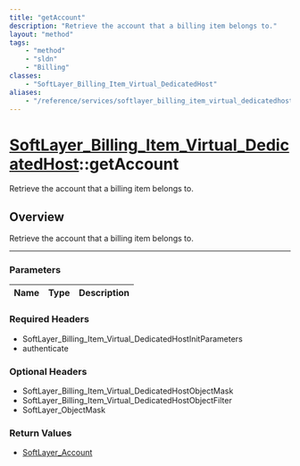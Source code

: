 ```yaml
---
title: "getAccount"
description: "Retrieve the account that a billing item belongs to."
layout: "method"
tags:
    - "method"
    - "sldn"
    - "Billing"
classes:
    - "SoftLayer_Billing_Item_Virtual_DedicatedHost"
aliases:
    - "/reference/services/softlayer_billing_item_virtual_dedicatedhost/getAccount"
---
```

# [SoftLayer_Billing_Item_Virtual_DedicatedHost](/reference/services/SoftLayer_Billing_Item_Virtual_DedicatedHost)::getAccount

Retrieve the account that a billing item belongs to.


## Overview 
Retrieve the account that a billing item belongs to.

-----

### Parameters 
|Name | Type | Description |
| --- | --- | --- |


### Required Headers
* SoftLayer_Billing_Item_Virtual_DedicatedHostInitParameters
* authenticate


### Optional Headers
* SoftLayer_Billing_Item_Virtual_DedicatedHostObjectMask
* SoftLayer_Billing_Item_Virtual_DedicatedHostObjectFilter
* SoftLayer_ObjectMask

### Return Values
* <a href='/reference/datatypes/SoftLayer_Account'>SoftLayer_Account </a>





